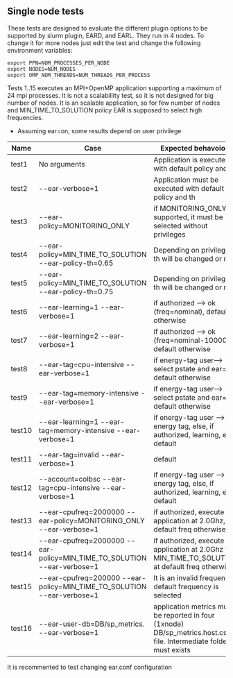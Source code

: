 Single node tests
-----------------

These tests are designed to evaluate the different plugin options to be supported by slurm plugin, EARD, and EARL. They run in 4 nodes. To change it for more nodes just edit the test and change the following environment variables:

```
export PPN=NUM_PROCESSES_PER_NODE
export NODES=NUM_NODES
export OMP_NUM_THREADS=NUM_THREADS_PER_PROCESS
```

Tests 1..15 executes an MPI+OpenMP application supporting a maximum of 24 mpi processes. It is not a scalabillity test, so it is not designed for big number of nodes. It is an scalable application, so for few number of nodes and MIN_TIME_TO_SOLUTION policy EAR is supposed to select high frequencies. 


* Assuming ear=on, some results depend on user privilege

| Name   |Case             | Expected behavoiour                                                         |
| -------|----------------- | --------------------------------------------------------------------------- |
| test1  |No arguments     | Application is executed with default policy and th                          |
| test2  |--ear-verbose=1  | Application must be executed with default policy and th					 |
| test3  |--ear-policy=MONITORING_ONLY | if MONITORING_ONLY is supported, it must be selected without privileges |
| test4  |--ear-policy=MIN_TIME_TO_SOLUTION --ear-policy-th=0.65 | Depending on privileges, th will be changed or not |
| test5  |--ear-policy=MIN_TIME_TO_SOLUTION --ear-policy-th=0.75 | Depending on privileges, th will be changed or not |
| test6  |--ear-learning=1 --ear-verbose=1 | if authorized --> ok (freq=nominal), default otherwise |
| test7  |--ear-learning=2 --ear-verbose=1 | if authorized --> ok (freq=nominal-100000), default otherwise |
| test8  |--ear-tag=cpu-intensive --ear-verbose=1 | if energy-tag user--> select pstate and ear=off, default otherwise |
| test9  |--ear-tag=memory-intensive --ear-verbose=1 | if energy-tag user--> select pstate and ear=off, default otherwise |
| test10 |--ear-learning=1 --ear-tag=memory-intensive --ear-verbose=1 |if energy-tag user --> energy tag, else, if authorized, learning, else default |
| test11 |--ear-tag=invalid --ear-verbose=1 | default |
| test12 |--account=colbsc --ear-tag=cpu-intensive --ear-verbose=1|if energy-tag user --> energy tag, else, if authorized, learning, else default |
| test13 |--ear-cpufreq=2000000 --ear-policy=MONITORING_ONLY --ear-verbose=1 | if authorized, execute application at 2.0Ghz, at default freq otherwise |
| test14 |--ear-cpufreq=2000000 --ear-policy=MIN_TIME_TO_SOLUTION --ear-verbose=1 | if authorized, execute application at 2.0Ghz with MIN_TIME_TO_SOLUTION, at default freq otherwise |
| test15 | --ear-cpufreq=200000 --ear-policy=MIN_TIME_TO_SOLUTION --ear-verbose=1| It is an invalid frequency, default frequency is selected|
| test16 | --ear-user-db=DB/sp_metrics. --ear-verbose=1 | application metrics must be reported in four (1xnode) DB/sp_metrics.host.csv file. Intermediate folders must exists |


It is recommented to test changing ear.conf configuration


